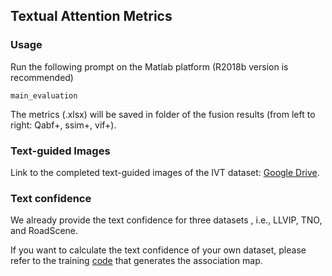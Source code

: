 ## Textual Attention Metrics

### Usage
Run the following prompt on the Matlab platform (R2018b version is recommended)

```
main_evaluation
```

The metrics (.xlsx) will be saved in folder of the fusion results (from left to right: Qabf+, ssim+, vif+).

### Text-guided Images
Link to the completed text-guided images of the IVT dataset: [Google Drive](https://drive.google.com/file/d/1AQEtc1rLMqSOUOU22JZj2a8dDe2AT9fh/view?usp=drive_link).

### Text confidence

We already provide the text confidence for three datasets , i.e., LLVIP, TNO, and RoadScene.

If you want to calculate the text confidence of your own dataset, please refer to the training [code](https://github.com/AWCXV/TextFusion-Association_for_Training) that generates the association map.
